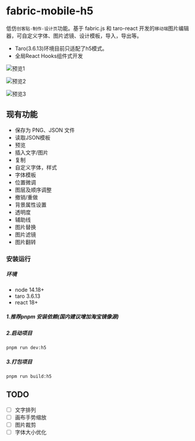 

# fabric-mobile-h5

低仿`创客贴-制作-设计页`功能。基于 fabric.js 和 taro-react 开发的`移动端`图片编辑器，可自定义字体、图片滤镜、设计模板，导入，导出等。

*  Taro(3.6.13)环境目前只适配了h5模式。
*  全局React Hooks组件式开发


![预览1](https://github.com/congtaoa/fabric-mobile-h5/assets/18671378/18a13e63-08de-4de7-a5ab-bf436ba16652)

![预览2](https://github.com/congtaoa/fabric-mobile-h5/assets/18671378/3e33c6ae-9579-47cb-82b9-4fcf71350885)

![预览3](https://github.com/congtaoa/fabric-mobile-h5/assets/18671378/c244d2c1-f96a-4f5d-8281-58f23d405ea8)

## 现有功能

*   保存为 PNG、JSON 文件
*   读取JSON模板
*   预览
*   插入文字/图片
*   复制
*   自定义字体，样式
*   字体模板
*   位置微调
*   图层及顺序调整
*   撤销/重做
*   背景属性设置
*   透明度
*   辅助线
*   图片替换
*   图片滤镜
*   图片翻转


### 安装运行
##### 环境
* node 14.18+
* taro 3.6.13
* react 18+

##### 1.推荐pnpm 安装依赖(国内建议增加淘宝镜像源)

##### 2.启动项目

```
pnpm run dev:h5
```

##### 3.打包项目

```
pnpm run build:h5
```


## TODO
*   [ ] 文字排列
*   [ ] 画布手势缩放
*   [ ] 图片裁剪
*   [ ] 字体大小优化
